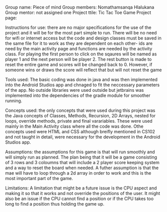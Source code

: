 Group name: Piece of mind 
Group members: Nomathamsanqa Hlalukana 
Group mentor: not assigned one
Project ttile: Tic Tac Toe Game
Project page: 

Instructions for use: there are no major specifications for the use of the project and it will be for the most part simple to run. There will be no need for wifi or internet access but the code and design classes must be saved in the same file for it to work as they are dependent on each other- ids are need by the main activity page and
functions are needed by the activity class. 
For playing the first person to click on the sqaures will be named as player 1 and the next person will be player 2. The rest button is made to reset the entire game and scores will be changed back to 0. However, if someone wins or draws the score will reflect that but will not reset the game

Tools used: The basic coding was done in java and was then implemented into the Android Studios app and chnaged to fit the neccessary parameters of the app. No outside libraries were used outside but jetbrains was implemented into the dependencies of the gradle module for smoother running. 

Concepts used: the only concepts that were used during this project was the Java concepts of Classes, Methods, Recursion, 2D Arrays, nested for loops, override methods, private and final varariables. 
These were used mainly in the Main Activity class where all the code was done. Othe concepts used were HTML and CSS although breifly mentioned in CS102 and not taught in detail, were necessary for the development in the Android Studios app.

Assumptions: the assumptions for this game is that will run smoothly and will simply run as planned. The plan being that it will be a game consisting of 3 rows and 3 coloumns that will include a 2 player score keeping system and a way to reset the board when needed. 
A futher assumption is that the mae will have to loop through a 2d array in order to work and this is the most important part of the game. 

Limitations: A limitation that might be a future issue is the CPU aspect and making it so that it works and not override the positions of the user. It might also be an issue if the CPU cannot find a position or if the CPU takes too long to find a position thus holding the game up. 

